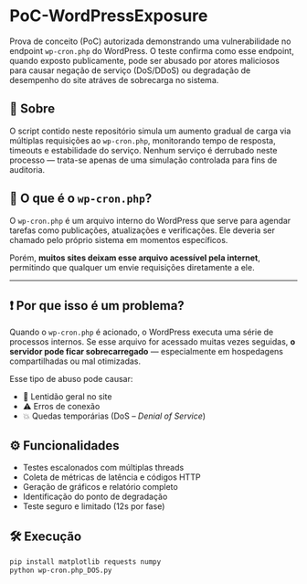 # PoC-WordPressExposure

Prova de conceito (PoC) autorizada demonstrando uma vulnerabilidade no endpoint `wp-cron.php` do WordPress. O teste confirma como esse endpoint, quando exposto publicamente, pode ser abusado por atores maliciosos para causar negação de serviço (DoS/DDoS) ou degradação de desempenho do site atráves de sobrecarga no sistema.

## 📌 Sobre

O script contido neste repositório simula um aumento gradual de carga via múltiplas requisições ao `wp-cron.php`, monitorando tempo de resposta, timeouts e estabilidade do serviço. Nenhum serviço é derrubado neste processo — trata-se apenas de uma simulação controlada para fins de auditoria.

## 🚨 O que é o `wp-cron.php`?

O `wp-cron.php` é um arquivo interno do WordPress que serve para agendar tarefas como publicações, atualizações e verificações. Ele deveria ser chamado pelo próprio sistema em momentos específicos. 

Porém, **muitos sites deixam esse arquivo acessível pela internet**, permitindo que qualquer um envie requisições diretamente a ele.

---

## ❗ Por que isso é um problema?

Quando o `wp-cron.php` é acionado, o WordPress executa uma série de processos internos. Se esse arquivo for acessado muitas vezes seguidas, **o servidor pode ficar sobrecarregado** — especialmente em hospedagens compartilhadas ou mal otimizadas.

Esse tipo de abuso pode causar:

- 🔄 Lentidão geral no site  
- ⚠️ Erros de conexão  
- 💥 Quedas temporárias (DoS – *Denial of Service*)  


## ⚙️ Funcionalidades

- Testes escalonados com múltiplas threads
- Coleta de métricas de latência e códigos HTTP
- Geração de gráficos e relatório completo
- Identificação do ponto de degradação
- Teste seguro e limitado (12s por fase)

## 🛠 Execução

```bash
pip install matplotlib requests numpy
python wp-cron.php_DOS.py
